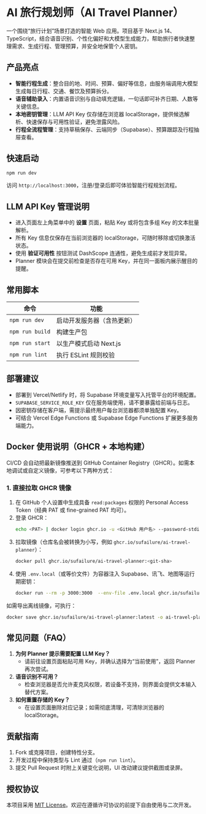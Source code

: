 # AI 旅行规划师（AI Travel Planner）

一个围绕“旅行计划”场景打造的智能 Web 应用。项目基于 Next.js 14、TypeScript，结合语音识别、个性化偏好和大模型生成能力，帮助旅行者快速整理需求、生成行程、管理预算，并安全地保管个人密钥。

## 产品亮点

- **智能行程生成**：整合目的地、时间、预算、偏好等信息，由服务端调用大模型生成每日行程、交通、餐饮及预算拆分。
- **语音辅助录入**：内置语音识别与自动填充逻辑，一句话即可补齐日期、人数等关键信息。
- **本地密钥管理**：LLM API Key 仅存储在浏览器 localStorage，提供候选解析、快速保存与可用性验证，避免泄露风险。
- **行程全流程管理**：支持草稿保存、云端同步（Supabase）、预算跟踪及行程抽屉查看。



## 快速启动

```bash
npm run dev
```

访问 `http://localhost:3000`，注册/登录后即可体验智能行程规划流程。

## LLM API Key 管理说明

- 进入页面左上角菜单中的 **设置** 页面，粘贴 Key 或将包含多组 Key 的文本批量解析。
- 所有 Key 信息仅保存在当前浏览器的 localStorage，可随时移除或切换激活状态。
- 使用 **验证可用性** 按钮测试 DashScope 连通性，避免生成前才发现异常。
- Planner 模块会在提交前检查是否存在可用 Key，并在同一面板内展示醒目的提醒。

## 常用脚本

| 命令            | 功能                       |
| --------------- | -------------------------- |
| `npm run dev`   | 启动开发服务器（含热更新） |
| `npm run build` | 构建生产包                 |
| `npm run start` | 以生产模式启动 Next.js     |
| `npm run lint`  | 执行 ESLint 规则校验       |

## 部署建议

- 部署到 Vercel/Netlify 时，将 Supabase 环境变量写入托管平台的环境配置。
- `SUPABASE_SERVICE_ROLE_KEY` 仅在服务端使用，请不要暴露给前端与日志。
- 因密钥存储在客户端，需提示最终用户每台浏览器都须单独配置 Key。
- 可结合 Vercel Edge Functions 或 Supabase Edge Functions 扩展更多服务端能力。

## Docker 使用说明（GHCR + 本地构建）

CI/CD 会自动把最新镜像推送到 GitHub Container Registry（GHCR）。如需本地调试或自定义镜像，可参考以下两种方式：

### 1. 直接拉取 GHCR 镜像

1. 在 GitHub 个人设置中生成具备 `read:packages` 权限的 Personal Access Token（经典 PAT 或 fine-grained PAT 均可）。
2. 登录 GHCR：
	 ```bash
	 echo <PAT> | docker login ghcr.io -u <GitHub 用户名> --password-stdin
	 ```
3. 拉取镜像（仓库名会被转换为小写，例如 `ghcr.io/sufailure/ai-travel-planner`）：
	 ```bash
	 docker pull ghcr.io/sufailure/ai-travel-planner:<git-sha>
	 ```
4. 使用 `.env.local`（或等价文件）为容器注入 Supabase、讯飞、地图等运行期密钥：
	 ```bash
	 docker run --rm -p 3000:3000  --env-file .env.local ghcr.io/sufailure/ai-travel-planner:<git-sha>
	 ```



如需导出离线镜像，可执行：

```bash
docker save ghcr.io/sufailure/ai-travel-planner:latest -o ai-travel-planner.tar
```

## 常见问题（FAQ）

1. **为何 Planner 提示需要配置 LLM Key？**
	- 请前往设置页面粘贴可用 Key，并确认选择为“当前使用”，返回 Planner 再次尝试。
2. **语音识别不可用？**
	- 检查浏览器是否允许麦克风权限，若设备不支持，则界面会提供文本输入替代方案。
3. **如何重置存储的 Key？**
	- 在设置页面删除对应记录；如需彻底清理，可清除浏览器的 localStorage。

## 贡献指南

1. Fork 或克隆项目，创建特性分支。
2. 开发过程中保持类型与 Lint 通过（`npm run lint`）。
3. 提交 Pull Request 时附上关键变化说明，UI 改动建议提供截图或录屏。

## 授权协议

本项目采用 [MIT License](./LICENSE)。欢迎在遵循许可协议的前提下自由使用与二次开发。
